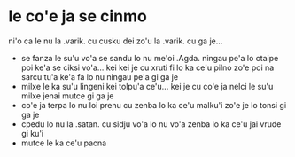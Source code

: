 # le co'e ja se cinmo
ni'o ca le nu la .varik. cu cusku dei zo'u la .varik. cu ga je...

* se fanza le su'u vo'a se sandu lo nu me'oi .Agda. ningau pe'a lo ctaipe poi ke'a se ciksi vo'a... kei kei je cu xruti fi lo ka ce'u pilno zo'e poi na sarcu tu'a ke'a fa lo nu ningau pe'a gi ga je
* milxe le ka su'u lingeni kei tolpu'a ce'u... kei je cu co'e ja nelci le su'u milxe jenai mutce gi ga je
* co'e ja terpa lo nu loi prenu cu zenba lo ka ce'u malku'i zo'e je lo tonsi gi ga je
* cpedu lo nu la .satan. cu sidju vo'a lo nu vo'a zenba lo ka ce'u jai vrude gi ku'i
* mutce le ka ce'u pacna
